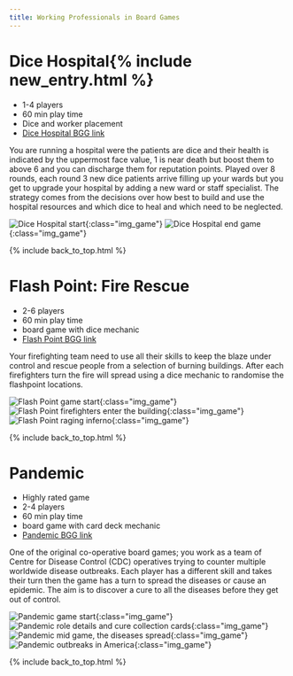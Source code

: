 ```yaml
---
title: Working Professionals in Board Games
---
```


# Dice Hospital{% include new_entry.html %}

* 1-4 players
* 60 min play time
* Dice and worker placement
* [Dice Hospital BGG link](https://boardgamegeek.com/boardgame/218121/dice-hospital)

You are running a hospital were the patients are dice and their health is indicated by the uppermost face value, 1 is near death but boost them to above 6 and you can discharge them for reputation points.
Played over 8 rounds, each round 3 new dice patients arrive filling up your wards but you get to upgrade your hospital by adding a new ward or staff specialist.
The strategy comes from the decisions over how best to build and use the hospital resources and which dice to heal and which need to be neglected.

![Dice Hospital start](/images/boardgames/dicehospital_01.jpg "Dice Hospital start"){:class="img_game"}
![Dice Hospital end game](/images/boardgames/dicehospital_03.jpg "Dice Hospital end game"){:class="img_game"}

{% include back_to_top.html %}

# Flash Point: Fire Rescue

* 2-6 players
* 60 min play time
* board game with dice mechanic
* [Flash Point BGG link](https://boardgamegeek.com/boardgame/100901/flash-point-fire-rescue)

Your firefighting team need to use all their skills to keep the blaze under control and rescue people from a selection of burning buildings.
After each firefighters turn the fire will spread using a dice mechanic to randomise the flashpoint locations.

![Flash Point game start](/images/boardgames/co-op/flashpoint_02.jpg "Flash Point game start"){:class="img_game"}
![Flash Point firefighters enter the building](/images/boardgames/co-op/flashpoint_03.jpg "Flash Point firefighters enter the building"){:class="img_game"}
![Flash Point raging inferno](/images/boardgames/co-op/flashpoint_04.jpg "Flash Point raging inferno"){:class="img_game"}

{% include back_to_top.html %}

# Pandemic

* Highly rated game
* 2-4 players
* 60 min play time
* board game with card deck mechanic
* [Pandemic BGG link](https://boardgamegeek.com/boardgame/30549/pandemic)

One of the original co-operative board games; you work as a team of Centre for Disease Control (CDC) operatives trying to counter multiple
worldwide disease outbreaks. Each player has a different skill and takes their turn then the game has a turn to spread the diseases or cause an epidemic.
The aim is to discover a cure to all the diseases before they get out of control.

![Pandemic game start](/images/boardgames/co-op/pandemic_04.jpg "Pandemic game start"){:class="img_game"}
![Pandemic role details and cure collection cards](/images/boardgames/co-op/pandemic_01.jpg "Pandemic role details and cure collection cards"){:class="img_game"}
![Pandemic mid game, the diseases spread](/images/boardgames/co-op/pandemic_09.jpg "Pandemic mid game, the diseases spread"){:class="img_game"}
![Pandemic outbreaks in America](/images/boardgames/co-op/pandemic_10.jpg "Pandemic outbreaks in America"){:class="img_game"}

{% include back_to_top.html %}
